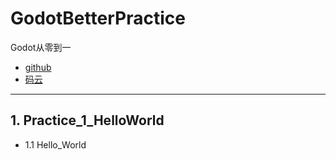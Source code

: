 # GodotBetterPractice
Godot从零到一

* [github](https://github.com/warmwine/GodotBetterPractice)
* [码云](https://gitee.com/warmwine/GodotBetterPractice)

-----
## 1. Practice_1_HelloWorld
* 1.1 Hello_World




